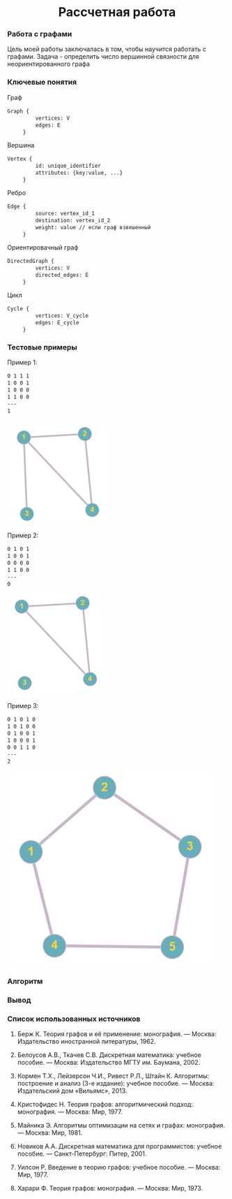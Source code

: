 <h1 align= "center"> Рассчетная работа</h1>

### Работа с графами
Цель моей работы заключалась в том, чтобы научится работать с графами. Задача - определить число вершинной связности для неориентированного графа
### Ключевые понятия

Граф

~~~
Graph {
         vertices: V
         edges: E
     }

~~~

Вершина

```
Vertex {
         id: unique_identifier
         attributes: {key:value, ...}
     }
```

Ребро

~~~
Edge {
         source: vertex_id_1
         destination: vertex_id_2
         weight: value // если граф взвешенный
     }
~~~

Ориентировачный граф

~~~
DirectedGraph {
         vertices: V
         directed_edges: E
     }
~~~

Цикл

~~~
Cycle {
         vertices: V_cycle
         edges: E_cycle
     }
~~~
### Тестовые примеры
Пример 1:
~~~
0 1 1 1
1 0 0 1
1 0 0 0
1 1 0 0
---
1
~~~
![](./images/граф1.png)

Пример 2:
~~~
0 1 0 1
1 0 0 1
0 0 0 0
1 1 0 0
---
0
~~~
![](./images/граф2.png)

Пример 3:
~~~
0 1 0 1 0
1 0 1 0 0
0 1 0 0 1
1 0 0 0 1
0 0 1 1 0
---
2
~~~
![](./images/граф3.png)
### Алгоритм

### Вывод

### Список использованных источников
1. Берж К. Теория графов и её применение: монография. — Москва: Издательство иностранной литературы, 1962.

2. Белоусов А.В., Ткачев С.В. Дискретная математика: учебное пособие. — Москва: Издательство МГТУ им. Баумана, 2002.

3. Кормен Т.Х., Лейзерсон Ч.И., Ривест Р.Л., Штайн К. Алгоритмы: построение и анализ (3-е издание): учебное пособие. — Москва: Издательский дом «Вильямс», 2013.

4. Кристофидес Н. Теория графов: алгоритмический подход: монография. — Москва: Мир, 1977.

5. Майника Э. Алгоритмы оптимизации на сетях и графах: монография. — Москва: Мир, 1981.

6. Новиков А.A. Дискретная математика для программистов: учебное пособие. — Санкт-Петербург: Питер, 2001.

7. Уилсон Р. Введение в теорию графов: учебное пособие. — Москва: Мир, 1977.

8. Харари Ф. Теория графов: монография. — Москва: Мир, 1973.



